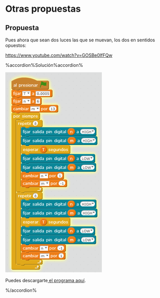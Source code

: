 
# Otras propuestas

## Propuesta

Pues ahora que sean dos luces las que se muevan, los dos en sentidos opuestos:

https://www.youtube.com/watch?v=GOSBe0IfFQw

%accordion%Solución%accordion%

<img src="img/cochefantastico2.png" width="303" height="627" />

Puedes descargarte[ el programa aquí](http://aularagon.catedu.es/materialesaularagon2013/arduino/M3/cochefantanstico2.sb2).


%/accordion%

